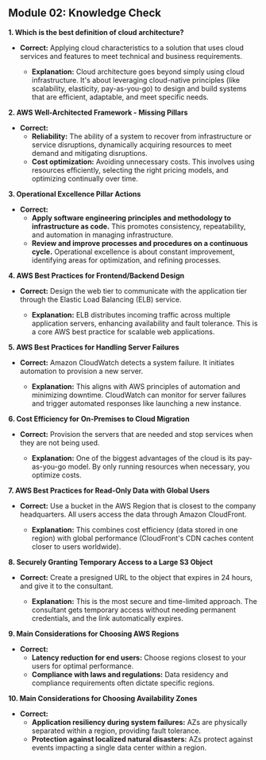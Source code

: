 ## Module 02: Knowledge Check

**1. Which is the best definition of cloud architecture?**

* **Correct:** Applying cloud characteristics to a solution that uses cloud services and features to meet technical and
  business requirements.

    * **Explanation:**  Cloud architecture goes beyond simply using cloud infrastructure. It's about leveraging
      cloud-native principles (like scalability, elasticity, pay-as-you-go) to design and build systems that are
      efficient, adaptable, and meet specific needs.

**2. AWS Well-Architected Framework - Missing Pillars**

* **Correct:**
    * **Reliability:** The ability of a system to recover from infrastructure or service disruptions, dynamically
      acquiring resources to meet demand and mitigating disruptions.
    * **Cost optimization:**  Avoiding unnecessary costs. This involves using resources efficiently, selecting the right
      pricing models, and optimizing continually over time.

**3. Operational Excellence Pillar Actions**

* **Correct:**
    * **Apply software engineering principles and methodology to infrastructure as code.**  This promotes consistency,
      repeatability, and automation in managing infrastructure.
    * **Review and improve processes and procedures on a continuous cycle.**  Operational excellence is about constant
      improvement, identifying areas for optimization, and refining processes.

**4. AWS Best Practices for Frontend/Backend Design**

* **Correct:**  Design the web tier to communicate with the application tier through the Elastic Load Balancing (ELB)
  service.

    * **Explanation:**  ELB distributes incoming traffic across multiple application servers, enhancing availability and
      fault tolerance. This is a core AWS best practice for scalable web applications.

**5. AWS Best Practices for Handling Server Failures**

* **Correct:** Amazon CloudWatch detects a system failure. It initiates automation to provision a new server.

    * **Explanation:**  This aligns with AWS principles of automation and minimizing downtime. CloudWatch can monitor
      for server failures and trigger automated responses like launching a new instance.

**6. Cost Efficiency for On-Premises to Cloud Migration**

* **Correct:** Provision the servers that are needed and stop services when they are not being used.

    * **Explanation:** One of the biggest advantages of the cloud is its pay-as-you-go model. By only running resources
      when necessary, you optimize costs.

**7. AWS Best Practices for Read-Only Data with Global Users**

* **Correct:** Use a bucket in the AWS Region that is closest to the company headquarters. All users access the data
  through Amazon CloudFront.

    * **Explanation:** This combines cost efficiency (data stored in one region) with global performance (CloudFront's
      CDN caches content closer to users worldwide).

**8. Securely Granting Temporary Access to a Large S3 Object**

* **Correct:** Create a presigned URL to the object that expires in 24 hours, and give it to the consultant.

    * **Explanation:** This is the most secure and time-limited approach. The consultant gets temporary access without
      needing permanent credentials, and the link automatically expires.

**9. Main Considerations for Choosing AWS Regions**

* **Correct:**
    * **Latency reduction for end users:** Choose regions closest to your users for optimal performance.
    * **Compliance with laws and regulations:** Data residency and compliance requirements often dictate specific
      regions.

**10. Main Considerations for Choosing Availability Zones**

* **Correct:**
    * **Application resiliency during system failures:**  AZs are physically separated within a region, providing fault
      tolerance.
    * **Protection against localized natural disasters:** AZs protect against events impacting a single data center
      within a region. 
